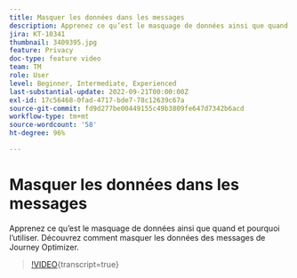 ```yaml
---
title: Masquer les données dans les messages
description: Apprenez ce qu’est le masquage de données ainsi que quand et pourquoi l’utiliser. Découvrez comment masquer les données des messages de Journey Optimizer.
jira: KT-10341
thumbnail: 3409395.jpg
feature: Privacy
doc-type: feature video
team: TM
role: User
level: Beginner, Intermediate, Experienced
last-substantial-update: 2022-09-21T00:00:00Z
exl-id: 17c56468-0fad-4717-bde7-78c12639c67a
source-git-commit: fd9d277be00449155c49b3809fe647d7342b6acd
workflow-type: tm+mt
source-wordcount: '58'
ht-degree: 96%

---
```


# Masquer les données dans les messages

Apprenez ce qu’est le masquage de données ainsi que quand et pourquoi l’utiliser. Découvrez comment masquer les données des messages de Journey Optimizer.

>[!VIDEO](https://video.tv.adobe.com/v/3409395?quality=12&learn=on){transcript=true}
